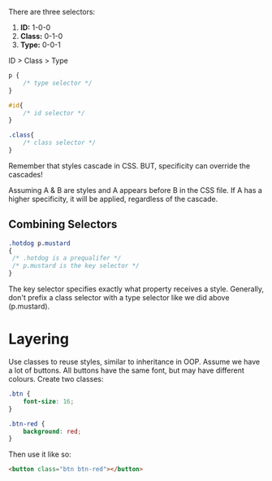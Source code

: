 There are three selectors:
1. **ID:** 1-0-0
2. **Class:** 0-1-0
3. **Type:** 0-0-1

ID > Class > Type

```css
p {
	/* type selector */
}

#id{
	/* id selector */
}

.class{
	/* class selector */
}
```

Remember that styles cascade in CSS. BUT, specificity can override the cascades!

Assuming A  & B are styles and A appears before B in the CSS file. If A has a higher specificity, it will be applied, regardless of the cascade.
## Combining Selectors
```css
.hotdog p.mustard
{
 /* .hotdog is a prequalifer */
 /* p.mustard is the key selector */
}
```

The key selector specifies exactly what property receives a style. Generally, don't prefix a class selector with a type selector like we did above (p.mustard).
# Layering
Use classes to reuse styles, similar to inheritance in OOP. Assume we have a lot of buttons. All buttons have the same font, but may have different colours. Create two classes:
```css
.btn {
	font-size: 16;
}

.btn-red {
	background: red;
}
```

Then use it like so:
```html
<button class="btn btn-red"></button>
```